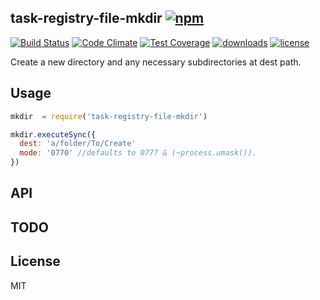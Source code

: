 ## task-registry-file-mkdir [![npm](https://img.shields.io/npm/v/task-registry-file-mkdir.svg)](https://npmjs.org/package/task-registry-file-mkdir)

[![Build Status](https://img.shields.io/travis/snowyu/task-registry-file-mkdir.js/master.svg)](http://travis-ci.org/snowyu/task-registry-file-mkdir.js)
[![Code Climate](https://codeclimate.com/github/snowyu/task-registry-file-mkdir.js/badges/gpa.svg)](https://codeclimate.com/github/snowyu/task-registry-file-mkdir.js)
[![Test Coverage](https://codeclimate.com/github/snowyu/task-registry-file-mkdir.js/badges/coverage.svg)](https://codeclimate.com/github/snowyu/task-registry-file-mkdir.js/coverage)
[![downloads](https://img.shields.io/npm/dm/task-registry-file-mkdir.svg)](https://npmjs.org/package/task-registry-file-mkdir)
[![license](https://img.shields.io/npm/l/task-registry-file-mkdir.svg)](https://npmjs.org/package/task-registry-file-mkdir)

Create a new directory and any necessary subdirectories at dest path.

## Usage

```js
mkdir  = require('task-registry-file-mkdir')

mkdir.executeSync({
  dest: 'a/folder/To/Create'
  mode: '0770' //defaults to 0777 & (~process.umask()).
})
```

## API


## TODO


## License

MIT
